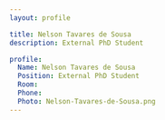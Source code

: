 ```yaml
---
layout: profile

title: Nelson Tavares de Sousa
description: External PhD Student

profile:
  Name: Nelson Tavares de Sousa
  Position: External PhD Student
  Room:
  Phone:
  Photo: Nelson-Tavares-de-Sousa.png
---
```

